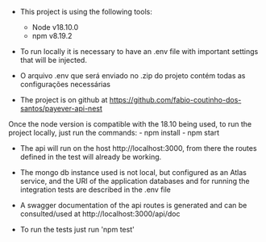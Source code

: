 - This project is using the following tools:
    - Node v18.10.0
    - npm v8.19.2

- To run locally it is necessary to have an .env file with important settings that will be injected.

- O arquivo .env que será enviado no .zip do projeto contém todas as configurações necessárias

 - The project is on github at https://github.com/fabio-coutinho-dos-santos/payever-api-nest
 
 Once the node version is compatible with the 18.10 being used, to run the project locally, just run the commands:
    - npm install
    - npm start

 - The api will run on the host http://localhost:3000, from there the routes defined in the test will already be working.

 - The mongo db instance used is not local, but configured as an Atlas service, and the URI of the application databases and for running the integration tests are described in the .env file
 
 - A swagger documentation of the api routes is generated and can be consulted/used at http://localhost:3000/api/doc

 - To run the tests just run 'npm test'